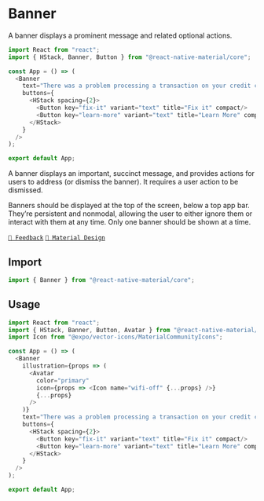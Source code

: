 # Banner

A banner displays a prominent message and related optional actions.

```js with-preview
import React from "react";
import { HStack, Banner, Button } from "@react-native-material/core";

const App = () => (
  <Banner
    text="There was a problem processing a transaction on your credit card."
    buttons={
      <HStack spacing={2}>
        <Button key="fix-it" variant="text" title="Fix it" compact/>
        <Button key="learn-more" variant="text" title="Learn More" compact/>
      </HStack>
    }
  />
);

export default App;
```

A banner displays an important, succinct message, and provides actions for users to address (or dismiss the banner). It
requires a user action to be dismissed.

Banners should be displayed at the top of the screen, below a top app bar. They’re persistent and nonmodal, allowing the
user to either ignore them or interact with them at any time. Only one banner should be shown at a time.

[`💬 Feedback`](https://github.com/yamankatby/react-native-material/labels/component%3A%20Banner)
[`🎨 Material Design`](https://material.io/components/banners)

## Import

```js
import { Banner } from "@react-native-material/core";
```

## Usage

```js with-preview
import React from "react";
import { HStack, Banner, Button, Avatar } from "@react-native-material/core";
import Icon from "@expo/vector-icons/MaterialCommunityIcons";

const App = () => (
  <Banner
    illustration={props => (
      <Avatar
        color="primary"
        icon={props => <Icon name="wifi-off" {...props} />}
        {...props}
      />
    )}
    text="There was a problem processing a transaction on your credit card."
    buttons={
      <HStack spacing={2}>
        <Button key="fix-it" variant="text" title="Fix it" compact/>
        <Button key="learn-more" variant="text" title="Learn More" compact/>
      </HStack>
    }
  />
);

export default App;
```
